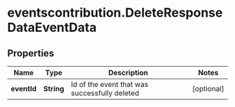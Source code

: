 # eventscontribution.DeleteResponseDataEventData

## Properties

Name | Type | Description | Notes
------------ | ------------- | ------------- | -------------
**eventId** | **String** | Id of the event that was successfully deleted | [optional] 


